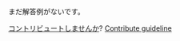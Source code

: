 
まだ解答例がないです。

[コントリビュートしませんか](https://github.com/BFEdev/BFE.dev-solutions/blob/main/react-quiz/useeffect-timing_ja.md)?  [Contribute guideline](https://github.com/BFEdev/BFE.dev-solutions#how-to-contribute)
